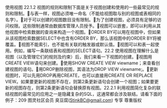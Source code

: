 使用视图
22.1.2    视图的规则和限制下面是关于视图创建和使用的一些最常见的规则和限制。与表一样，视图必须唯一命名（不能给视图取与别的视图或表相同的名字）。对于可以创建的视图数目没有限制。为了创建视图，必须具有足够的访问权限。这些限制通常由数据库管理人员授予。视图可以嵌套，即可以利用从其他视图中检索数据的查询来构造一个视图。ORDER BY可以用在视图中，但如果从该视图检索数据SELECT中也含有ORDER BY，那么该视图中的ORDER BY将被覆盖。视图不能索引，也不能有关联的触发器或默认值。视图可以和表一起使用。例如，编写一条联结表和视图的SELECT语句。22.2    使用视图在理解什么是视图（以及管理它们的规则及约束）后，我们来看一下视图的创建。视图用CREATE VIEW语句来创建。使用SHOW CREATE VIEW viewname；来查看创建视图的语句。用DROP删除视图，其语法为DROP VIEW viewname;。更新视图时，可以先用DROP再用CREATE，也可以直接用CREATE OR REPLACE VIEW。如果要更新的视图不存在，则第2条更新语句会创建一个视图；如果要更新的视图存在，则第2条更新语句会替换原有视图。22.2.1    利用视图简化复杂的联结视图的最常见的应用之一是隐藏复杂的SQL，这通常都会涉及联结。请看下面的例子：209 图灵社区会员 臭豆腐(StinkBC@gmail.com) 专享 尊重版权

